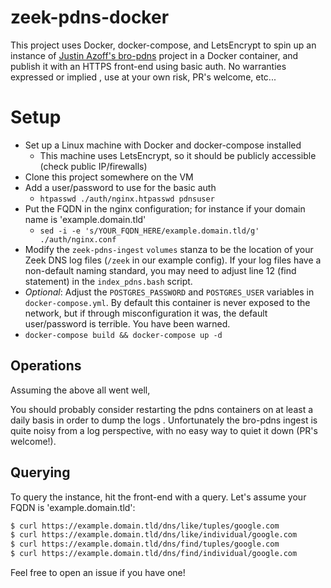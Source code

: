 zeek-pdns-docker
===========================
This project uses Docker, docker-compose, and LetsEncrypt to spin up an instance of [Justin Azoff's bro-pdns](https://github.com/JustinAzoff/bro-pdns) project
 in a Docker container, and publish it with an HTTPS front-end using basic auth. No warranties expressed or implied
 , use at your own risk, PR's welcome, etc...
 
# Setup
 
* Set up a Linux machine with Docker and docker-compose installed
    * This machine uses LetsEncrypt, so it should be publicly accessible (check public IP/firewalls)
* Clone this project somewhere on the VM
* Add a user/password to use for the basic auth
    * `htpasswd ./auth/nginx.htpasswd pdnsuser`
* Put the FQDN in the nginx configuration; for instance if your domain name is 'example.domain.tld'
    * `sed -i -e 's/YOUR_FQDN_HERE/example.domain.tld/g' ./auth/nginx.conf`
* Modify the `zeek-pdns-ingest` `volumes` stanza to be the location of your Zeek DNS log files (`/zeek` in our 
  example config). If your log files have a non-default naming standard, you may need to adjust line 12 (find 
  statement) in the `index_pdns.bash` script.
* _Optional_: Adjust the `POSTGRES_PASSWORD` and `POSTGRES_USER` variables in `docker-compose.yml`. By default this
 container is never exposed to the network, but if through misconfiguration it was, the default user/password is
  terrible. You have been warned.
* `docker-compose build && docker-compose up -d`

## Operations

Assuming the above all went well, 

You should probably consider restarting the pdns containers on at least a daily basis in order to dump the logs
. Unfortunately the bro-pdns ingest is quite noisy from a log perspective, with no easy way to quiet it down (PR's
 welcome!).
 
## Querying

To query the instance, hit the front-end with a query. Let's assume your FQDN is 'example.domain.tld':

```bash
$ curl https://example.domain.tld/dns/like/tuples/google.com
$ curl https://example.domain.tld/dns/like/individual/google.com
$ curl https://example.domain.tld/dns/find/tuples/google.com
$ curl https://example.domain.tld/dns/find/individual/google.com
```
 
Feel free to open an issue if you have one!
